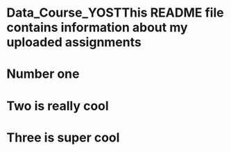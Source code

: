 # Data_Course_YOSTThis README file contains information about my uploaded assignments
# Number one
# Two is really cool
# Three is super cool